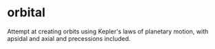 # orbital

Attempt at creating orbits using Kepler's laws of planetary motion, with apsidal and axial and precessions included.
